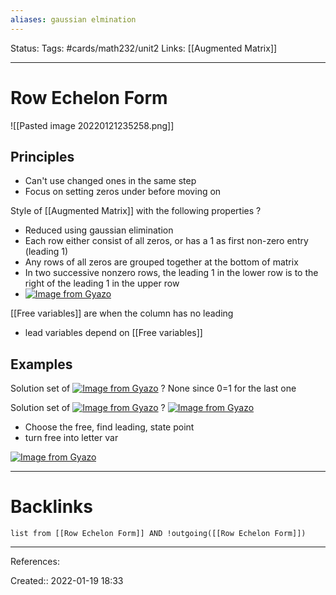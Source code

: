 ```yaml
---
aliases: gaussian elmination
---
```

Status:
Tags: #cards/math232/unit2
Links: [[Augmented Matrix]]
___

# Row Echelon Form
![[Pasted image 20220121235258.png]]

## Principles
- Can't use changed ones in the same step
- Focus on setting zeros under before moving on

Style of [[Augmented Matrix]] with the following properties
?
- Reduced using gaussian elimination
- Each row either consist of all zeros, or has a 1 as first non-zero entry (leading 1)
- Any rows of all zeros are grouped together at the bottom of matrix
- In two successive nonzero rows, the leading 1 in the lower row is to the right of the leading 1 in the upper row
- [![Image from Gyazo](https://i.gyazo.com/7d5b35e2dfc99c9e7bccad3262cfe805.png)](https://gyazo.com/7d5b35e2dfc99c9e7bccad3262cfe805)
<!--SR:!2022-03-11,29,190-->

[[Free variables]] are when the column has no leading
- lead variables depend on [[Free variables]]

## Examples
Solution set of
[![Image from Gyazo](https://i.gyazo.com/ec81238108185627605eb79421341a05.png)](https://gyazo.com/ec81238108185627605eb79421341a05)
?
None since 0=1 for the last one
<!--SR:!2022-02-19,9,150-->

Solution set of
[![Image from Gyazo](https://i.gyazo.com/08a477ce66336759d1239991084dc603.png)](https://gyazo.com/08a477ce66336759d1239991084dc603)
?
[![Image from Gyazo](https://i.gyazo.com/fe7c18d6e824ef65bd2c55d675e27f81.png)](https://gyazo.com/fe7c18d6e824ef65bd2c55d675e27f81)
- Choose the free, find leading, state point
- turn free into letter var
<!--SR:!2022-02-18,8,130-->

[![Image from Gyazo](https://i.gyazo.com/c2b5d3b1330270e5447bd3a9adda069b.png)](https://gyazo.com/c2b5d3b1330270e5447bd3a9adda069b)

___

# Backlinks
```dataview
list from [[Row Echelon Form]] AND !outgoing([[Row Echelon Form]])
```
___
References:

Created:: 2022-01-19 18:33
